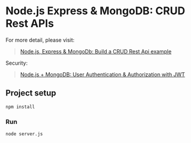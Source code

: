 # Node.js Express & MongoDB: CRUD Rest APIs

For more detail, please visit:
> [Node.js, Express & MongoDb: Build a CRUD Rest Api example](https://github.com/JS-IT/node-express-mongodb/)

Security:
> [Node.js + MongoDB: User Authentication & Authorization with JWT](https://github.com/JS-IT/node-js-mongodb-auth-jwt/)

## Project setup
```
npm install
```

### Run
```
node server.js
```
